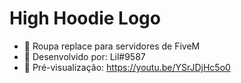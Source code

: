 # High Hoodie Logo
- 👕 Roupa replace para servidores de FiveM
- 🔨 Desenvolvido por: Lil#9587
- 👀 Pré-visualização: https://youtu.be/YSrJDjHc5o0
